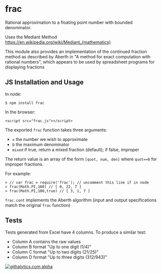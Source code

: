 # frac

Rational approximation to a floating point number with bounded denominator.

Uses the Mediant Method <https://en.wikipedia.org/wiki/Mediant_(mathematics)>

This module also provides an implementation of the continued fraction method as
described by Aberth in "A method for exact computation with rational numbers",
which appears to be used by spreadsheet programs for displaying fractions

## JS Installation and Usage

In node:

    $ npm install frac

In the browser:

    <script src="frac.js"></script>

The exported `frac` function takes three arguments:

- `x` the number we wish to approximate
- `D` the maximum denominator
- `mixed` if true, return a mixed fraction (default); if false, improper

The return value is an array of the form `[quot, num, den]` where `quot==0`
for improper fractions.

For example:

```
> // var frac = require('frac'); // uncomment this line if in node
> frac(Math.PI,100) // [ 0, 22, 7 ]
> frac(Math.PI,100,true) // [ 3, 1, 7 ]
```

`frac.cont` implements the Aberth algorithm (input and output specifications
match the original `frac` function)

## Tests

Tests generated from Excel have 4 columns. To produce a similar test:

- Column A contains the raw values
- Column B format "Up to one digit (1/4)"
- Column C format "Up to two digits (21/25)"
- Column D format "Up to three digits (312/943)"

[![githalytics.com alpha](https://cruel-carlota.pagodabox.com/731e31b3a26382ccd5d213b9e74ea552 "githalytics.com")](http://githalytics.com/SheetJS/frac)
